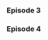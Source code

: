 ### Episode 3

<!--@include: ./episode3.md{3,}-->

### Episode 4

<!--@include: ./episode4.md{3,}-->
